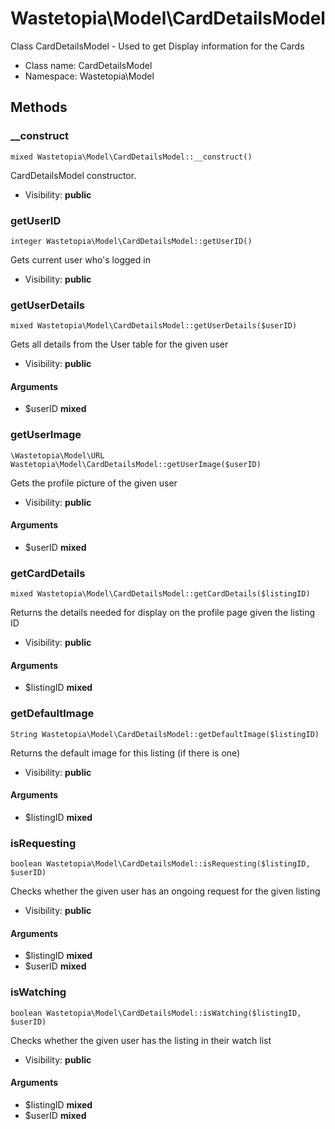 Wastetopia\Model\CardDetailsModel
===============

Class CardDetailsModel - Used to get Display information for the Cards




* Class name: CardDetailsModel
* Namespace: Wastetopia\Model







Methods
-------


### __construct

    mixed Wastetopia\Model\CardDetailsModel::__construct()

CardDetailsModel constructor.



* Visibility: **public**




### getUserID

    integer Wastetopia\Model\CardDetailsModel::getUserID()

Gets current user who's logged in



* Visibility: **public**




### getUserDetails

    mixed Wastetopia\Model\CardDetailsModel::getUserDetails($userID)

Gets all details from the User table for the given user



* Visibility: **public**


#### Arguments
* $userID **mixed**



### getUserImage

    \Wastetopia\Model\URL Wastetopia\Model\CardDetailsModel::getUserImage($userID)

Gets the profile picture of the given user



* Visibility: **public**


#### Arguments
* $userID **mixed**



### getCardDetails

    mixed Wastetopia\Model\CardDetailsModel::getCardDetails($listingID)

Returns the details needed for display on the profile page given the listing ID



* Visibility: **public**


#### Arguments
* $listingID **mixed**



### getDefaultImage

    String Wastetopia\Model\CardDetailsModel::getDefaultImage($listingID)

Returns the default image for this listing (if there is one)



* Visibility: **public**


#### Arguments
* $listingID **mixed**



### isRequesting

    boolean Wastetopia\Model\CardDetailsModel::isRequesting($listingID, $userID)

Checks whether the given user has an ongoing request for the given listing



* Visibility: **public**


#### Arguments
* $listingID **mixed**
* $userID **mixed**



### isWatching

    boolean Wastetopia\Model\CardDetailsModel::isWatching($listingID, $userID)

Checks whether the given user has the listing in their watch list



* Visibility: **public**


#### Arguments
* $listingID **mixed**
* $userID **mixed**


